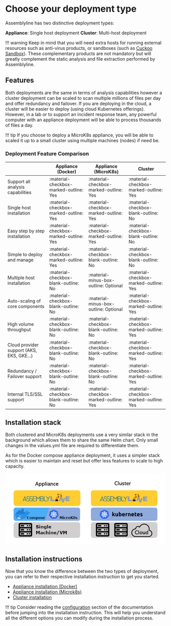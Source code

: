 # Choose your deployment type

Assemblyline has two distinctive deployment types:

**Appliance**: Single host deployment
**Cluster**: Multi-host deployment

!!! warning
    Keep in mind that you will need extra hosts for running external resources such as anti-virus products, or sandboxes (such as [Cuckoo Sandbox](https://cuckoosandbox.org/)). These complementary products are not mandatory but will greatly complement the static analysis and file extraction performed by Assemblyline.

## Features

Both deployments are the same in terms of analysis capabilities however a cluster deployment can be scaled to scan multiple millions of files per day and offer redundancy and failover. If you are deploying in the cloud, a cluster will be easier to deploy (using cloud Kubernetes offerings). However, in a lab or to support an incident response team, any powerful computer with an appliance deployment will be able to process thousands of files a day.

!!! tip
    If you choose to deploy a MicroK8s appliance, you will be able to scaled it up to a small cluster using multiple machines (nodes) if need be.

### Deployment Feature Comparison

|                                           | Appliance (Docker)                     | Appliance (MicroK8s)                   | Cluster                                |
| ----------------------------------------- | -------------------------------------- | -------------------------------------- | -------------------------------------- |
| Support all analysis capabilities         | :material-checkbox-marked-outline: Yes | :material-checkbox-marked-outline: Yes | :material-checkbox-marked-outline: Yes |
| Single host installation                  | :material-checkbox-marked-outline: Yes | :material-checkbox-marked-outline: Yes | :material-checkbox-blank-outline: No   |
| Easy step by step installation            | :material-checkbox-marked-outline: Yes | :material-checkbox-marked-outline: Yes | :material-checkbox-blank-outline: No   |
| Simple to deploy and manage               | :material-checkbox-marked-outline: Yes | :material-checkbox-blank-outline: No   | :material-checkbox-blank-outline: No   |
| Multiple host installation                | :material-checkbox-blank-outline: No   | :material-minus-box-outline: Optional  | :material-checkbox-marked-outline: Yes |
| Auto-scaling of core components           | :material-checkbox-blank-outline: No   | :material-minus-box-outline: Optional  | :material-checkbox-marked-outline: Yes |
| High volume throughput                    | :material-checkbox-blank-outline: No   | :material-checkbox-blank-outline: No   | :material-checkbox-marked-outline: Yes |
| Cloud provider support (AKS, EKS, GKE...) | :material-checkbox-blank-outline: No   | :material-checkbox-blank-outline: No   | :material-checkbox-marked-outline: Yes |
| Redundancy / Failover support             | :material-checkbox-blank-outline: No   | :material-checkbox-blank-outline: No   | :material-checkbox-marked-outline: Yes |
| Internal TLS/SSL support                  | :material-checkbox-blank-outline: No   | :material-checkbox-marked-outline: Yes | :material-checkbox-marked-outline: Yes |

## Installation stack

Both clustered and MicroK8s deployments use a very similar stack in the background which allows them to share the same Helm chart. Only small changes in the values.yml file are required to differentiate them.

As for the Docker compose appliance deployment, it uses a simpler stack which is easier to maintain and reset but offer less features to scale to high capacity.

![Deployment types](./images/dep_types.png)

## Installation instructions

Now that you know the difference between the two types of deployment, you can refer to their respective installation instruction to get you started.

- [Appliance installation (Docker)](../appliance/docker)
- [Appliance installation (Microk8s)](../appliance/kubernetes-microk8s)
- [Cluster installation](../cluster)

!!! tip
    Consider reading the [configuration](../configuration/config_file/) section of the documentation before jumping into the installation instruction. This will help you understand all the different options you can modify during the installation process.
